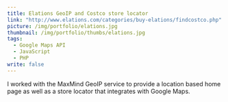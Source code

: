 ```yaml
---
title: Elations GeoIP and Costco store locator
link: "http://www.elations.com/categories/buy-elations/findcostco.php"
picture: /img/portfolio/elations.jpg
thumbnail: /img/portfolio/thumbs/elations.jpg
tags: 
  - Google Maps API
  - JavaScript
  - PHP
write: false
---
```


I worked with the MaxMind GeoIP service to provide a location based home page as well as a store locator that integrates with Google Maps.